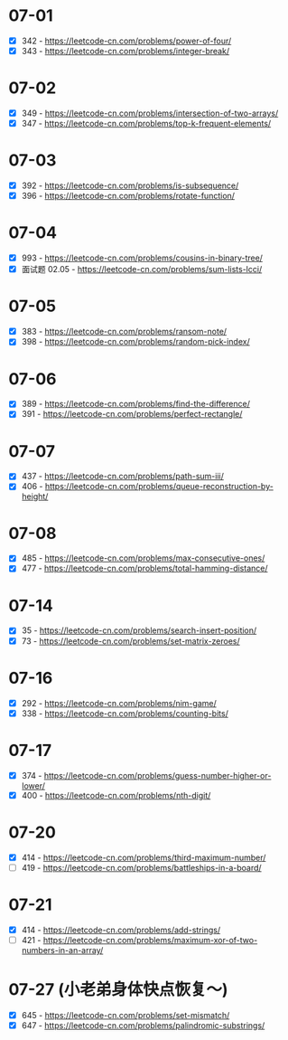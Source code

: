 # 07-01
* [x] 342 - https://leetcode-cn.com/problems/power-of-four/
* [x] 343 - https://leetcode-cn.com/problems/integer-break/

# 07-02
* [x] 349 - https://leetcode-cn.com/problems/intersection-of-two-arrays/
* [x] 347 - https://leetcode-cn.com/problems/top-k-frequent-elements/

# 07-03
* [x] 392 - https://leetcode-cn.com/problems/is-subsequence/
* [x] 396 - https://leetcode-cn.com/problems/rotate-function/

# 07-04
* [x] 993 - https://leetcode-cn.com/problems/cousins-in-binary-tree/
* [x] 面试题 02.05 - https://leetcode-cn.com/problems/sum-lists-lcci/

# 07-05
* [x] 383 - https://leetcode-cn.com/problems/ransom-note/
* [x] 398 - https://leetcode-cn.com/problems/random-pick-index/

# 07-06
* [x] 389 - https://leetcode-cn.com/problems/find-the-difference/
* [x] 391 - https://leetcode-cn.com/problems/perfect-rectangle/

# 07-07
* [x] 437 - https://leetcode-cn.com/problems/path-sum-iii/
* [x] 406 - https://leetcode-cn.com/problems/queue-reconstruction-by-height/

# 07-08
* [x] 485 - https://leetcode-cn.com/problems/max-consecutive-ones/
* [x] 477 - https://leetcode-cn.com/problems/total-hamming-distance/

# 07-14
* [x] 35 - https://leetcode-cn.com/problems/search-insert-position/
* [x] 73 - https://leetcode-cn.com/problems/set-matrix-zeroes/

# 07-16
* [x] 292 - https://leetcode-cn.com/problems/nim-game/
* [x] 338 - https://leetcode-cn.com/problems/counting-bits/

# 07-17
* [x] 374 - https://leetcode-cn.com/problems/guess-number-higher-or-lower/
* [x] 400 - https://leetcode-cn.com/problems/nth-digit/

# 07-20
* [x] 414 - https://leetcode-cn.com/problems/third-maximum-number/
* [ ] 419 - https://leetcode-cn.com/problems/battleships-in-a-board/

# 07-21
* [x] 414 - https://leetcode-cn.com/problems/add-strings/
* [ ] 421 - https://leetcode-cn.com/problems/maximum-xor-of-two-numbers-in-an-array/

# 07-27 (小老弟身体快点恢复～)
* [x] 645 - https://leetcode-cn.com/problems/set-mismatch/
* [x] 647 - https://leetcode-cn.com/problems/palindromic-substrings/
